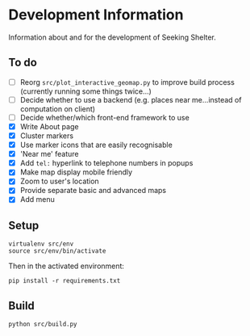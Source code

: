 # Development Information

Information about and for the development of Seeking Shelter.

## To do

- [ ] Reorg `src/plot_interactive_geomap.py` to improve build process (currently running some things twice...)
- [ ] Decide whether to use a backend (e.g. places near me...instead of computation on client)
- [ ] Decide whether/which front-end framework to use
- [x] Write About page
- [x] Cluster markers
- [x] Use marker icons that are easily recognisable
- [x] 'Near me' feature
- [x] Add `tel:` hyperlink to telephone numbers in popups
- [x] Make map display mobile friendly
- [x] Zoom to user's location
- [x] Provide separate basic and advanced maps
- [x] Add menu

## Setup

```
virtualenv src/env
source src/env/bin/activate
```

Then in the activated environment:

```
pip install -r requirements.txt
```

## Build

```
python src/build.py
```
